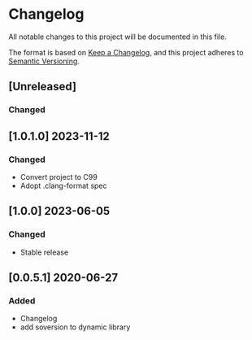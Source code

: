 # Changelog
All notable changes to this project will be documented in this file.

The format is based on [Keep a Changelog](https://keepachangelog.com/en/1.0.0/),
and this project adheres to [Semantic Versioning](https://semver.org/spec/v2.0.0.html).

## [Unreleased]
### Changed

## [1.0.1.0] 2023-11-12
### Changed
- Convert project to C99
- Adopt .clang-format spec

## [1.0.0] 2023-06-05
### Changed
- Stable release

## [0.0.5.1] 2020-06-27
### Added
- Changelog
- add soversion to dynamic library
